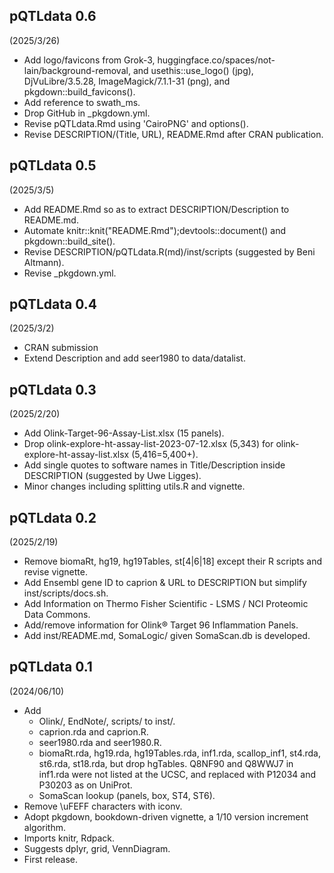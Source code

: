 ## pQTLdata 0.6

(2025/3/26)

* Add logo/favicons from Grok-3, huggingface.co/spaces/not-lain/background-removal, and usethis::use_logo() (jpg), DjVuLibre/3.5.28, ImageMagick/7.1.1-31 (png), and pkgdown::build_favicons().
* Add reference to swath_ms.
* Drop GitHub in _pkgdown.yml.
* Revise pQTLdata.Rmd using 'CairoPNG' and options().
* Revise DESCRIPTION/(Title, URL), README.Rmd after CRAN publication.

## pQTLdata 0.5

(2025/3/5)

* Add README.Rmd so as to extract DESCRIPTION/Description to README.md.
* Automate knitr::knit("README.Rmd");devtools::document() and pkgdown::build_site().
* Revise DESCRIPTION/pQTLdata.R(md)/inst/scripts (suggested by Beni Altmann).
* Revise _pkgdown.yml.

## pQTLdata 0.4

(2025/3/2)

* CRAN submission
* Extend Description and add seer1980 to data/datalist.

## pQTLdata 0.3

(2025/2/20)

* Add Olink-Target-96-Assay-List.xlsx (15 panels).
* Drop olink-explore-ht-assay-list-2023-07-12.xlsx (5,343) for olink-explore-ht-assay-list.xlsx (5,416=5,400+).
* Add single quotes to software names in Title/Description inside DESCRIPTION (suggested by Uwe Ligges).
* Minor changes including splitting utils.R and vignette.

## pQTLdata 0.2

(2025/2/19)

* Remove biomaRt, hg19, hg19Tables, st[4|6|18] except their R scripts and revise vignette.
* Add Ensembl gene ID to caprion & URL to DESCRIPTION but simplify inst/scripts/docs.sh.
* Add Information on Thermo Fisher Scientific - LSMS / NCI Proteomic Data Commons.
* Add/remove information for Olink® Target 96 Inflammation Panels.
* Add inst/README.md, SomaLogic/ given SomaScan.db is developed.

## pQTLdata 0.1

(2024/06/10)

* Add
    - Olink/, EndNote/, scripts/ to inst/.
    - caprion.rda and caprion.R.
    - seer1980.rda and seer1980.R.
    - biomaRt.rda, hg19.rda, hg19Tables.rda, inf1.rda, scallop_inf1, st4.rda, st6.rda, st18.rda, but drop hgTables.
      Q8NF90 and Q8WWJ7 in inf1.rda were not listed at the UCSC, and replaced with P12034 and P30203 as on UniProt.
    - SomaScan lookup (panels, box, ST4, ST6).
* Remove \uFEFF characters with iconv.
* Adopt pkgdown, bookdown-driven vignette, a 1/10 version increment algorithm.
* Imports knitr, Rdpack.
* Suggests dplyr, grid, VennDiagram.
* First release.
